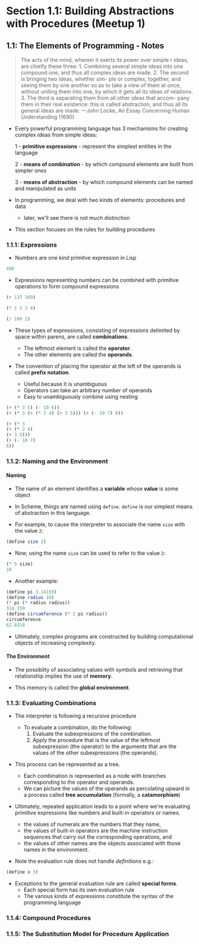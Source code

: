 # Section 1.1: Building Abstractions with Procedures (Meetup 1)

## 1.1: The Elements of Programming - Notes

> The acts of the mind, wherein it exerts its power over simple
r ideas, are chiefly these three: 1. Combining several simple
> ideas into one compound one, and thus all complex ideas
> are made. 2. The second is bringing two ideas, whether sim-
> ple or complex, together, and seeing them by one another
> so as to take a view of them at once, without uniting them
> into one, by which it gets all its ideas of relations. 3. The
> third is separating them from all other ideas that accom-
> pany them in their real existence: this is called abstraction,
> and thus all its general ideas are made.
> —John Locke, An Essay Concerning Human Understanding
> (1690)

- Every powerful programming language has 3 mechanisms for creating complex ideas from simple ideas:

    1 - **primitive expressions** - represent the simplest entities in the language

    2 - **means of combination** - by which compound elements are built from simpler ones

    3 - **means of abstraction** - by which compound elements can be named and manipulated as units

- In programming, we deal with two kinds of elements: procedures and data
    - later, we'll see there is not much distinction

- This section focuses on the rules for building procedures

### 1.1.1: Expressions

- Numbers are one kind primitve expression in Lisp

```lisp
486
```

- Expressions representing numbers can be combined with primitive operations to form compound expressions

```lisp
(+ 137 349)

(* 1 2 3 4)

(/ 100 2)
```

- These types of expressions, consisting of expressions delimited by space within parens, are called __combinations__.

    - The leftmost element is called the __operator__.
    - The other elements are called the __operands__.

- The convention of placing the operator at the left of the operands is called __prefix notation__.

    - Useful because it is unambiguous
    - Operators can take an arbitrary number of operands
    - Easy to unambiguously combine using nesting

```lisp
(+ (* 3 5) (- 10 6))
(+ (* 3 (+ (* 2 4) (+ 3 5))) (+ (- 10 7) 6))

(+ (* 3
(+ (* 2 4)
(+ 3 5)))
(+ (- 10 7)
6))
```

### 1.1.2: Naming and the Environment

#### Naming

- The name of an element identifies a __variable__ whose __value__ is some object

- In Scheme, things are named using `define`. `define` is our simplest means of abstraction in this language.

- For example, to cause the interpreter to associate the name `size` with the value `2`:

```scheme
(define size 2)
```

- Now, using the name `size` can be used to refer to the value `2`:

```scheme
(* 5 size)
10
```

- Another example:

```scheme
(define pi 3.14159)
(define radius 10)
(* pi (* radius radius))
314.159
(define circumference (* 2 pi radius))
circumference
62.8318
```

- Ultimately, complex programs are constructed by building computational objects of increasing complexity.

#### The Environment 

- The possiblity of associating values with symbols and retrieving that relationship implies the use of __memory__.

- This memory is called the __global environment__.

### 1.1.3: Evaluating Combinations

- The interpreter is following a recursive procedure

    - To evaluate a combination, do the following:
        1. Evaluate the subexpressions of the combination.
        2. Apply the procedure that is the value of the leftmost subexpression (the operator) to the arguments that are the values of the other subexpressions (the operands).

- This process can be represented as a tree.
    - Each combination is represented as a node with branches corresponding to the operator and operands.
    - We can picture the values of the operands as percolating upward in a process called __tree accumulation__ (formally, a __catamorphism__)

- Ultimately, repeated application leads to a point where we're evaluating primitive expressions like numbers and built-in operators or names.
    - the values of numerals are the numbers that they name, 
    - the values of built-in operators are the machine instruction sequences that carry out the corresponding operations, and
    - the values of other names are the objects associated with those names in the environment.

- Note the evaluation rule does not handle _definitions_ e.g.:

```scheme
(define x 3)
```

- Exceptions to the general evaluation rule are called __special forms__.
    - Each special form has its own evaluation rule
    - The various kinds of expressions constitute the syntax of the programming language

### 1.1.4: Compound Procedures

### 1.1.5: The Substitution Model for Procedure Application
